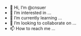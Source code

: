 - 👋 Hi, I’m @cnsuer
- 👀 I’m interested in ...
- 🌱 I’m currently learning ...
- 💞️ I’m looking to collaborate on ...
- 📫 How to reach me ...

<!---
cnsuer/cnsuer is a ✨ special ✨ repository because its `README.md` (this file) appears on your GitHub profile.
You can click the Preview link to take a look at your changes.
--->

